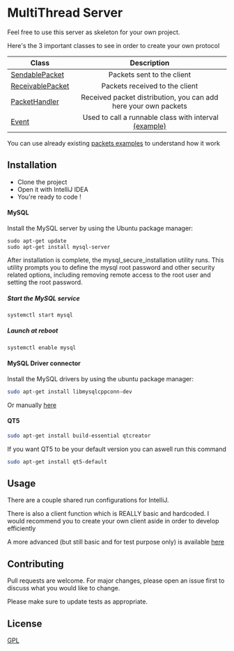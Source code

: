# MultiThread Server

Feel free to use this server as skeleton for your own project.


Here's the 3 important classes to see in order to create your own protocol


| Class        | Description           | 
| ------------- |:-------------:| 
|   [SendablePacket](https://github.com/BarrosoK/multithread_server/blob/master/src/network/SendablePacket.cpp)       | Packets sent to the client | 
|   [ReceivablePacket](https://github.com/BarrosoK/multithread_server/blob/master/src/network/ReceivablePacket.cpp)       | Packets received to the client | 
|   [PacketHandler](https://github.com/BarrosoK/multithread_server/blob/master/src/handlers/PacketHandler.cpp)       | Received packet distribution, you can add here your own packets | 
| [Event](https://github.com/BarrosoK/multithread_server/blob/master/inc/Event.h) | Used to call a runnable class with interval [(example)](https://github.com/BarrosoK/multithread_server/blob/master/src/events/Announcement.h) |


You can use already existing [packets examples](https://github.com/BarrosoK/multithread_server/blob/master/src/network/client_packets/RequestLogin.h) to understand how it work


## Installation

* Clone the project
* Open it with IntelliJ IDEA
* You're ready to code !

#### MySQL

Install the MySQL server by using the Ubuntu package manager:


```
sudo apt-get update
sudo apt-get install mysql-server
```

After installation is complete, the mysql_secure_installation utility runs. This utility prompts you to define the mysql root password and other security related options, including removing remote access to the root user and setting the root password.

##### Start the MySQL service

```bash
systemctl start mysql
```

##### Launch at reboot

```bash
systemctl enable mysql
```

#### MySQL Driver connector

Install the MySQL drivers by using the ubuntu package manager: 

```bash
sudo apt-get install libmysqlcppconn-dev
```

Or manually [here](https://dev.mysql.com/downloads/connector/cpp/)

#### QT5

```bash
sudo apt-get install build-essential qtcreator
```

If you want QT5 to be your default version you can aswell run this command
```bash
sudo apt-get install qt5-default
```

## Usage

There are a couple shared run configurations for IntelliJ.

There is also a client function which is REALLY basic and hardcoded. I would recommend you to create your own client aside in order to develop efficiently

A more advanced (but still basic and for test purpose only) is available [here](https://github.com/BarrosoK/client)
    
## Contributing
Pull requests are welcome. For major changes, please open an issue first to discuss what you would like to change.

Please make sure to update tests as appropriate.

## License
[GPL](https://github.com/BarrosoK/multithread_server/blob/master/LICENSE)
